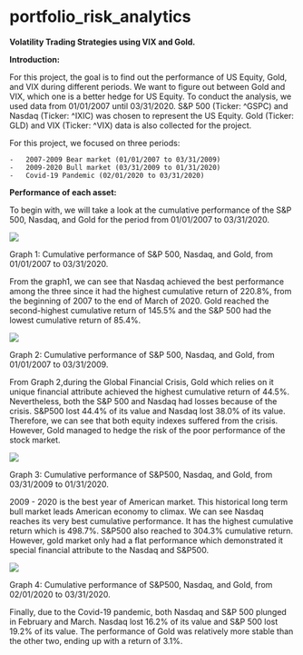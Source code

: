 # portfolio_risk_analytics
**Volatility Trading Strategies using VIX and Gold.**

**Introduction:**

For this project, the goal is to find out the performance of US Equity, Gold, and VIX during different periods. We want to figure out between Gold and VIX, which one is a better hedge for US Equity. To conduct the analysis, we used data from 01/01/2007 until 03/31/2020. S&P 500 (Ticker: \^GSPC) and Nasdaq (Ticker: \^IXIC) was chosen to represent the US Equity. Gold (Ticker: GLD) and VIX (Ticker: \^VIX) data is also collected for the project.

For this project, we focused on three periods:

    -   2007-2009 Bear market (01/01/2007 to 03/31/2009)
    -   2009-2020 Bull market (03/31/2009 to 01/31/2020)
    -   Covid-19 Pandemic (02/01/2020 to 03/31/2020)
**Performance of each asset:**

To begin with, we will take a look at the cumulative performance of the S&P 500, Nasdaq, and Gold for the period from 01/01/2007 to 03/31/2020.

![](media/3bb29f8a4783503a3860b0f65d2b5876.png)

Graph 1: Cumulative performance of S&P 500, Nasdaq, and Gold, from 01/01/2007 to 03/31/2020.

From the graph1, we can see that Nasdaq achieved the best performance among the three since it had the highest cumulative return of 220.8%, from the beginning of 2007 to the end of March of 2020. Gold reached the second-highest cumulative return of 145.5% and the S&P 500 had the lowest cumulative return of 85.4%.

![](media/2d7ab96871ef814b379ed720e2593475.png)

Graph 2: Cumulative performance of S&P 500, Nasdaq, and Gold, from 01/01/2007 to 03/31/2009.

From Graph 2,during the Global Financial Crisis, Gold which relies on it unique financial attribute achieved the highest cumulative return of 44.5%. Nevertheless, both the S&P 500 and Nasdaq had losses because of the crisis. S&P500 lost 44.4% of its value and Nasdaq lost 38.0% of its value. Therefore, we can see that both equity indexes suffered from the crisis. However, Gold managed to hedge the risk of the poor performance of the stock market.

![](media/1898a127684ac9d1ee3d52bad5203cbe.png)

Graph 3: Cumulative performance of S&P500, Nasdaq, and Gold, from 03/31/2009 to 01/31/2020.

2009 - 2020 is the best year of American market. This historical long term bull market leads American economy to climax. We can see Nasdaq reaches its very best cumulative performance. It has the highest cumulative return which is 498.7%. S&P500 also reached to 304.3% cumulative return. However, gold market only had a flat performance which demonstrated it special financial attribute to the Nasdaq and S&P500.

![](media/46c6df7b3035482e4c030ae5d6361dec.png)

Graph 4: Cumulative performance of S&P500, Nasdaq, and Gold, from 02/01/2020 to 03/31/2020.

Finally, due to the Covid-19 pandemic, both Nasdaq and S&P 500 plunged in February and March. Nasdaq lost 16.2% of its value and S&P 500 lost 19.2% of its value. The performance of Gold was relatively more stable than the other two, ending up with a return of 3.1%.

 
